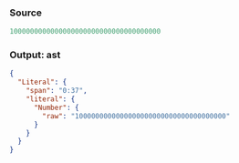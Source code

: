 ### Source
```js parse:expr
1000000000000000000000000000000000000
```

### Output: ast
```json
{
  "Literal": {
    "span": "0:37",
    "literal": {
      "Number": {
        "raw": "1000000000000000000000000000000000000"
      }
    }
  }
}
```
